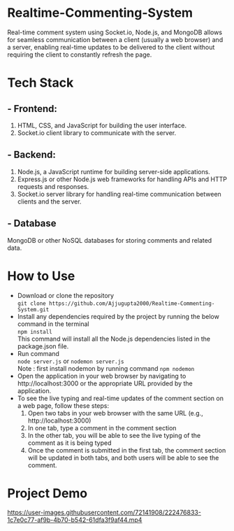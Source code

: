 # Realtime-Commenting-System
Real-time comment system using Socket.io, Node.js, and MongoDB allows for seamless communication between a client (usually a web browser) and a server, enabling real-time updates to be delivered to the client without requiring the client to constantly refresh the page.
# Tech Stack
## - Frontend:

1. HTML, CSS, and JavaScript for building the user interface.
2. Socket.io client library to communicate with the server.
## - Backend:

1. Node.js, a JavaScript runtime for building server-side applications.
2. Express.js or other Node.js web frameworks for handling APIs and HTTP requests and responses.
3. Socket.io server library for handling real-time communication between clients and the server.

## - Database
MongoDB or other NoSQL databases for storing comments and related data.

# How to Use
- Download or clone the repository    
   `git clone https://github.com/Ajjugupta2000/Realtime-Commenting-System.git`
- Install any dependencies required by the project by running the below command in the terminal   
   `npm install`   
   This command will install all the Node.js dependencies listed in the package.json file.
- Run command   
   `node server.js` or `nodemon server.js`   
Note : first install nodemon by running command `npm nodemon`
- Open the application in your web browser by navigating to http://localhost:3000 or the appropriate URL provided by the application.
- To see the live typing and real-time updates of the comment section on a web page, follow these steps:
   1. Open two tabs in your web browser with the same URL (e.g., http://localhost:3000)
   2. In one tab, type a comment in the comment section
   3. In the other tab, you will be able to see the live typing of the comment as it is being typed
   4. Once the comment is submitted in the first tab, the comment section will be updated in both tabs, and both users will be able to see the comment.

# Project Demo
https://user-images.githubusercontent.com/72141908/222476833-1c7e0c77-af9b-4b70-b542-61dfa3f9af44.mp4

